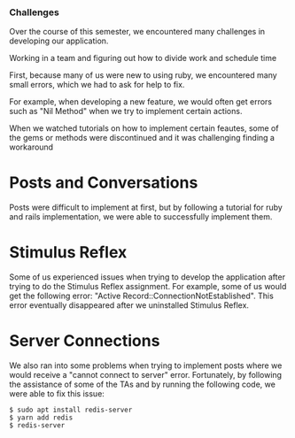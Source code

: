 ### Challenges

Over the course of this semester, we encountered many challenges in developing our application.

Working in a team and figuring out how to divide work and schedule time

First, because many of us were new to using ruby, we encountered many small errors, which we had to ask for help to fix.

For example, when developing a new feature, we would often get errors such as "Nil Method" when we try to implement certain actions.

When we watched tutorials on how to implement certain feautes, some of the gems or methods were discontinued and it was challenging finding a workaround




# Posts and Conversations

Posts were difficult to implement at first, but by following a tutorial for ruby and rails implementation, we were able to successfully implement them.

# Stimulus Reflex

Some of us experienced issues when trying to develop the application after trying to do the Stimulus Reflex assignment. For example, some of us would get the following error:
"Active Record::ConnectionNotEstablished".  This error eventually disappeared after we uninstalled Stimulus Reflex.

# Server Connections

We also ran into some problems when trying to implement posts where we would receive a "cannot connect to server" error.  Fortunately, by following the assistance of some of the
TAs and by running the following code, we were able to fix this issue:

```
$ sudo apt install redis-server
$ yarn add redis
$ redis-server
```
